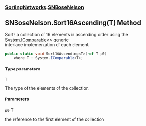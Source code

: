 ### [SortingNetworks](SortingNetworks.md 'SortingNetworks').[SNBoseNelson](SortingNetworks.SNBoseNelson.md 'SortingNetworks.SNBoseNelson')

## SNBoseNelson.Sort16Ascending<T>(T) Method

Sorts a collection of 16 elements in ascending order using the [System.IComparable&lt;&gt;](https://docs.microsoft.com/en-us/dotnet/api/System.IComparable-1 'System.IComparable`1') generic  
interface implementation of each element.

```csharp
public static void Sort16Ascending<T>(ref T p0)
    where T : System.IComparable<T>;
```
#### Type parameters

<a name='SortingNetworks.SNBoseNelson.Sort16Ascending_T_(T).T'></a>

`T`

The type of the elements of the collection.
#### Parameters

<a name='SortingNetworks.SNBoseNelson.Sort16Ascending_T_(T).p0'></a>

`p0` [T](SortingNetworks.SNBoseNelson.Sort16Ascending_T_(T).md#SortingNetworks.SNBoseNelson.Sort16Ascending_T_(T).T 'SortingNetworks.SNBoseNelson.Sort16Ascending<T>(T).T')

the reference to the first element of the collection